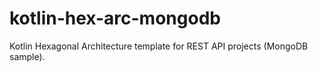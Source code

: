 # kotlin-hex-arc-mongodb
Kotlin Hexagonal Architecture template for REST API projects (MongoDB sample).
